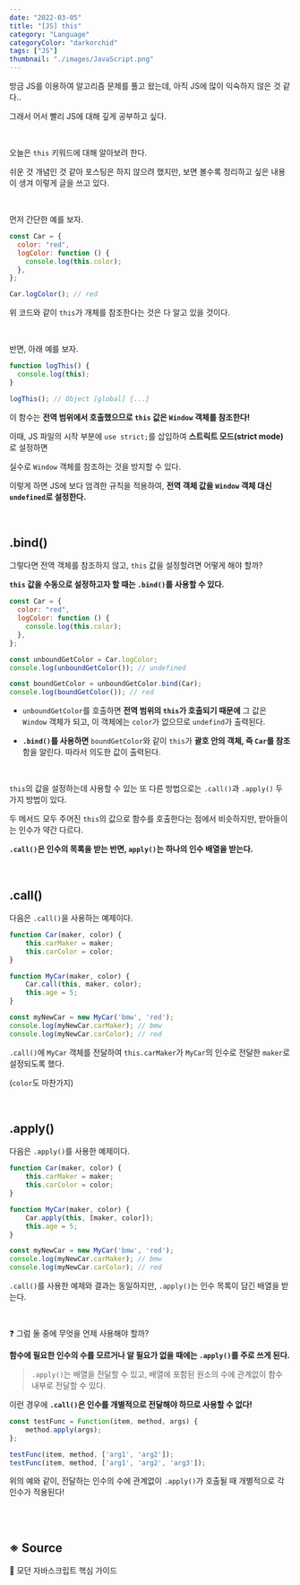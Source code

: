 ```yaml
---
date: "2022-03-05"
title: "[JS] this"
category: "Language"
categoryColor: "darkorchid"
tags: ["JS"]
thumbnail: "./images/JavaScript.png"
---
```


방금 JS를 이용하여 알고리즘 문제를 풀고 왔는데, 아직 JS에 많이 익숙하지 않은 것 같다..

그래서 어서 빨리 JS에 대해 깊게 공부하고 싶다.

<br />

오늘은 `this` 키워드에 대해 알아보려 한다.

쉬운 것 개념인 것 같아 포스팅은 하지 않으려 했지만, 보면 볼수록 정리하고 싶은 내용이 생겨 이렇게 글을 쓰고 있다.

<br />

먼저 간단한 예를 보자.

```js
const Car = {
  color: "red",
  logColor: function () {
    console.log(this.color);
  },
};

Car.logColor(); // red
```

위 코드와 같이 `this`가 개체를 참조한다는 것은 다 알고 있을 것이다.

<br />

반면, 아래 예를 보자.

```js
function logThis() {
  console.log(this);
}

logThis(); // Object [global] {...}
```

이 함수는 **전역 범위에서 호출했으므로 `this` 값은 `Window` 객체를 참조한다!**

이때, JS 파일의 시작 부분에 `use strict;`를 삽입하여 **스트릭트 모드(strict mode)** 로 설정하면

실수로 `Window` 객체를 참조하는 것을 방지할 수 있다.

이렇게 하면 JS에 보다 엄격한 규칙을 적용하여, **전역 객체 값을 `Window` 객체 대신 `undefined`로 설정한다.**

<br />

## .bind()

그렇다면 전역 객체를 참조하지 않고, `this` 값을 설정할려면 어떻게 해야 할까?

**`this` 값을 수동으로 설정하고자 할 때는 `.bind()`를 사용할 수 있다.**

```js
const Car = {
  color: "red",
  logColor: function () {
    console.log(this.color);
  },
};

const unboundGetColor = Car.logColor;
console.log(unboundGetColor()); // undefined

const boundGetColor = unboundGetColor.bind(Car);
console.log(boundGetColor()); // red
```

- `unboundGetColor`를 호출하면 **전역 범위의 `this`가 호출되기 때문에** 그 값은 `Window` 객체가 되고, 이 객체에는 `color`가 없으므로 `undefind`가 출력된다.

- **`.bind()`를 사용하면** `boundGetColor`와 같이 `this`가 **괄호 안의 객체, 즉 `Car`를 참조**함을 알린다. 따라서 의도한 값이 출력된다.

<br />

`this`의 값을 설정하는데 사용할 수 있는 또 다른 방법으로는 `.call()`과 `.apply()` 두 가지 방법이 있다.

두 메서드 모두 주어진 `this`의 값으로 함수를 호출한다는 점에서 비슷하지만, 받아들이는 인수가 약간 다르다.

**`.call()`은 인수의 목록을 받는 반면, `apply()`는 하나의 인수 배열을 받는다.**

<br />

## .call()

다음은 `.call()`을 사용하는 예제이다.

```js
function Car(maker, color) {
    this.carMaker = maker;
    this.carColor = color;
}

function MyCar(maker, color) {
    Car.call(this, maker, color);
    this.age = 5;
}

const myNewCar = new MyCar('bmw', 'red');
console.log(myNewCar.carMaker); // bmw
console.log(myNewCar.carColor); // red
```

`.call()`에 `MyCar` 객체를 전달하여 `this.carMaker`가 `MyCar`의 인수로 전달한 `maker`로 설정되도록 했다. 

(`color`도 마찬가지)

<br />

## .apply()

다음은 `.apply()`를 사용한 예제이다.

```js
function Car(maker, color) {
    this.carMaker = maker;
    this.carColor = color;
}

function MyCar(maker, color) {
    Car.apply(this, [maker, color]);
    this.age = 5;
}

const myNewCar = new MyCar('bmw', 'red');
console.log(myNewCar.carMaker); // bmw
console.log(myNewCar.carColor); // red
```

`.call()`를 사용한 예제와 결과는 동일하지만, `.apply()`는 인수 목록이 담긴 배열을 받는다.

<br />

❓ 그럼 둘 중에 무엇을 언제 사용해야 할까?

**함수에 필요한 인수의 수를 모르거나 알 필요가 없을 때에는 `.apply()`를 주로 쓰게 된다.**

> `.apply()`는 배열을 전달할 수 있고, 배열에 포함된 원소의 수에 관계없이 함수 내부로 전달할 수 있다.

이런 경우에 **`.call()`은 인수를 개별적으로 전달해야 하므로 사용할 수 없다!**

```js
const testFunc = Function(item, method, args) {
    method.apply(args);
};

testFunc(item, method, ['arg1', 'arg2']);
testFunc(item, method, ['arg1', 'arg2', 'arg3']);
```

위의 예와 같이, 전달하는 인수의 수에 관계없이 `.apply()`가 호출될 때 개별적으로 각 인수가 적용된다!

<br />
<br />

## ※ Source

📖 모던 자바스크립트 핵심 가이드